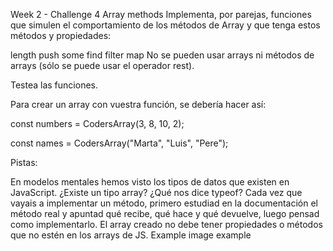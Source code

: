 Week 2 - Challenge 4
Array methods
Implementa, por parejas, funciones que simulen el comportamiento de los métodos de Array y que tenga estos métodos y propiedades:

length
push
some
find
filter
map
No se pueden usar arrays ni métodos de arrays (sólo se puede usar el operador rest).

Testea las funciones.

Para crear un array con vuestra función, se debería hacer así:

const numbers = CodersArray(3, 8, 10, 2);

const names = CodersArray("Marta", "Luis", "Pere");

Pistas:

En modelos mentales hemos visto los tipos de datos que existen en JavaScript. ¿Existe un tipo array? ¿Qué nos dice typeof?
Cada vez que vayais a implementar un método, primero estudiad en la documentación el método real y apuntad qué recibe, qué hace y qué devuelve, luego pensad como implementarlo.
El array creado no debe tener propiedades o métodos que no estén en los arrays de JS.
Example
image example
